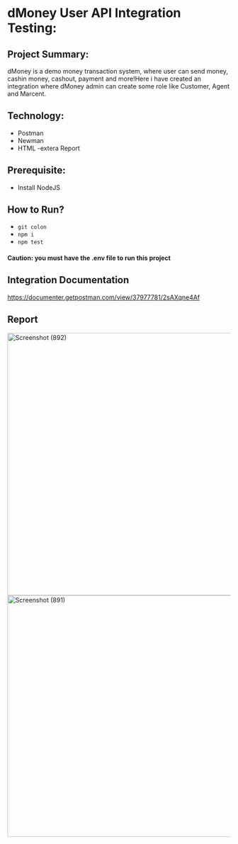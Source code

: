 # dMoney User API Integration Testing:

## Project Summary:
dMoney is a demo money transaction system, where user can send money, cashin money, cashout, payment and more!Here i have created an integration where dMoney admin can create some role like Customer, Agent and Marcent.

## Technology:
 - Postman
 - Newman 
 - HTML -extera Report

## Prerequisite:
- Install NodeJS

## How to Run?
- ```git colon```
- ```npm i```
- ```npm test```

#### Caution: you must have the .env file to run this project

## Integration Documentation 
https://documenter.getpostman.com/view/37977781/2sAXqne4Af

## Report
<img width="570" height="593" alt="Screenshot (892)" src="https://github.com/user-attachments/assets/50b95e19-4fe6-4f3c-9dad-7ebeba793f50" />
<img width="914" height="546" alt="Screenshot (891)" src="https://github.com/user-attachments/assets/8ce31f2d-28d5-4400-894f-33e67f438594" />



